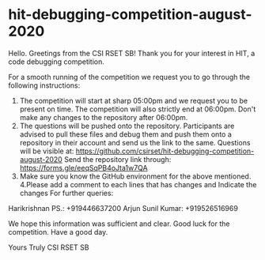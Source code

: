 # hit-debugging-competition-august-2020
Hello. Greetings from the CSI RSET SB!
Thank you for your interest in HIT, a code debugging competition.

For a smooth running of the competition we request you to go through the following instructions:
1. The competition will start at sharp 05:00pm and we request you to be present on time. The competition will also strictly end at 06:00pm. Don't make any changes to the repository after 06:00pm.
2. The questions will be pushed onto the repository. Participants are advised to pull these files and debug them and push them onto a repository in their account and send us the link to the same.
Questions will be visible at: https://github.com/csirset/hit-debugging-competition-august-2020
Send the repository link through: https://forms.gle/eeqSqPB4oJta1w7QA
3. Make sure you know the GitHub environment for the above mentioned.
4.Please add a comment to each lines that has changes and Indicate the changes
For further queries:

Harikrishnan PS.: +919446637200
Arjun Sunil Kumar: +919526516969

We hope this information was sufficient and clear. Good luck for the competition. Have a good day.

Yours Truly
CSI RSET SB
